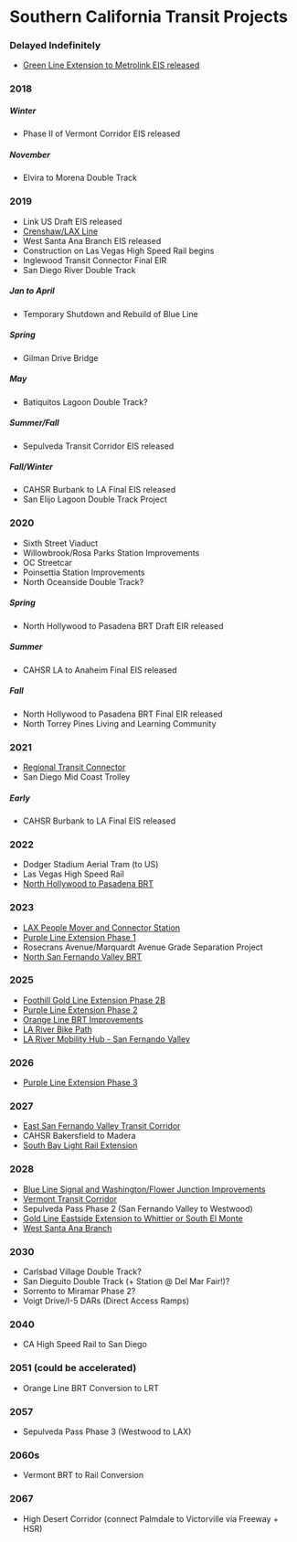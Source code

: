# Southern California Transit Projects

### Delayed Indefinitely
- [Green Line Extension to Metrolink EIS released](http://www.scag.ca.gov/programs/Pages/NorwalkGreenlineStudy.aspx)
### 2018
##### Winter
- Phase II of Vermont Corridor EIS released
##### November
- Elvira to Morena Double Track
### 2019
- Link US Draft EIS released
- [Crenshaw/LAX Line](https://thesource.metro.net/2018/01/25/agenda-and-preview-of-metro-boards-january-meeting/)
- West Santa Ana Branch EIS released
- Construction on Las Vegas High Speed Rail begins
- Inglewood Transit Connector Final EIR
- San Diego River Double Track
##### Jan to April
- Temporary Shutdown and Rebuild of Blue Line
##### Spring
- Gilman Drive Bridge
##### May
- Batiquitos Lagoon Double Track?
##### Summer/Fall
- Sepulveda Transit Corridor EIS released
##### Fall/Winter
- CAHSR Burbank to LA Final EIS released
- San Elijo Lagoon Double Track Project
### 2020
- Sixth Street Viaduct
- Willowbrook/Rosa Parks Station Improvements
- OC Streetcar
- Poinsettia Station Improvements
- North Oceanside Double Track?
##### Spring
- North Hollywood to Pasadena BRT Draft EIR released
##### Summer
- CAHSR LA to Anaheim Final EIS released
##### Fall
- North Hollywood to Pasadena BRT Final EIR released
- North Torrey Pines Living and Learning Community
### 2021
- [Regional Transit Connector](https://thesource.metro.net/2018/01/25/agenda-and-preview-of-metro-boards-january-meeting/)
- San Diego Mid Coast Trolley
##### Early
- CAHSR Burbank to LA Final EIS released
### 2022
- Dodger Stadium Aerial Tram (to US)
- Las Vegas High Speed Rail
- [North Hollywood to Pasadena BRT](https://thesource.metro.net/2018/01/25/agenda-and-preview-of-metro-boards-january-meeting/)
### 2023
- [LAX People Mover and Connector Station](https://thesource.metro.net/2018/01/25/agenda-and-preview-of-metro-boards-january-meeting/)
- [Purple Line Extension Phase 1](https://thesource.metro.net/2018/01/25/agenda-and-preview-of-metro-boards-january-meeting/)
- Rosecrans Avenue/Marquardt Avenue Grade Separation Project
- [North San Fernando Valley BRT](https://thesource.metro.net/2018/01/25/agenda-and-preview-of-metro-boards-january-meeting/)
### 2025
- [Foothill Gold Line Extension Phase 2B](https://thesource.metro.net/2018/01/25/agenda-and-preview-of-metro-boards-january-meeting/)
- [Purple Line Extension Phase 2](https://thesource.metro.net/2018/01/25/agenda-and-preview-of-metro-boards-january-meeting/)
- [Orange Line BRT Improvements](https://thesource.metro.net/2018/01/25/agenda-and-preview-of-metro-boards-january-meeting/)
- [LA River Bike Path](https://thesource.metro.net/2018/01/25/agenda-and-preview-of-metro-boards-january-meeting/)
- [LA River Mobility Hub - San Fernando Valley](https://thesource.metro.net/2018/01/25/agenda-and-preview-of-metro-boards-january-meeting/)
### 2026
- [Purple Line Extension Phase 3](https://thesource.metro.net/2018/01/25/agenda-and-preview-of-metro-boards-january-meeting/)
### 2027
- [East San Fernando Valley Transit Corridor](https://thesource.metro.net/2018/01/25/agenda-and-preview-of-metro-boards-january-meeting/)
- CAHSR Bakersfield to Madera
- [South Bay Light Rail Extension](https://thesource.metro.net/2018/01/25/agenda-and-preview-of-metro-boards-january-meeting/)
### 2028
- [Blue Line Signal and Washington/Flower Junction Improvements](https://thesource.metro.net/2018/01/25/agenda-and-preview-of-metro-boards-january-meeting/)
- [Vermont Transit Corridor](https://thesource.metro.net/2018/01/25/agenda-and-preview-of-metro-boards-january-meeting/)
- Sepulveda Pass Phase 2 (San Fernando Valley to Westwood)
- [Gold Line Eastside Extension to Whittier or South El Monte](https://thesource.metro.net/2018/01/25/agenda-and-preview-of-metro-boards-january-meeting/)
- [West Santa Ana Branch](https://thesource.metro.net/2018/01/25/agenda-and-preview-of-metro-boards-january-meeting/)
### 2030
- Carlsbad Village Double Track?
- San Dieguito Double Track (+ Station @ Del Mar Fair!)?
- Sorrento to Miramar Phase 2?
- Voigt Drive/I-5 DARs (Direct Access Ramps)
### 2040
- CA High Speed Rail to San Diego
### 2051 (could be accelerated)
- Orange Line BRT Conversion to LRT
### 2057
- Sepulveda Pass Phase 3 (Westwood to LAX)
### 2060s
- Vermont BRT to Rail Conversion
### 2067
- High Desert Corridor (connect Palmdale to Victorville via Freeway + HSR)

